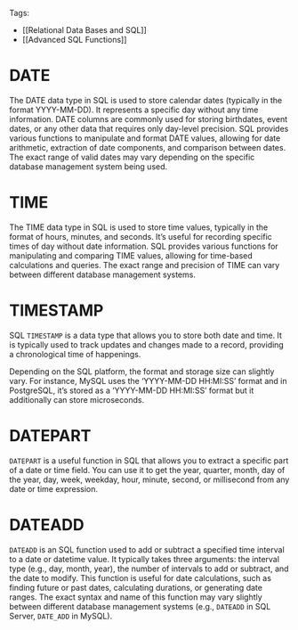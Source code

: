 Tags: 
- [[Relational Data Bases and SQL]]
- [[Advanced SQL Functions]]
# DATE

The DATE data type in SQL is used to store calendar dates (typically in the format YYYY-MM-DD). It represents a specific day without any time information. DATE columns are commonly used for storing birthdates, event dates, or any other data that requires only day-level precision. SQL provides various functions to manipulate and format DATE values, allowing for date arithmetic, extraction of date components, and comparison between dates. The exact range of valid dates may vary depending on the specific database management system being used.

# TIME

The TIME data type in SQL is used to store time values, typically in the format of hours, minutes, and seconds. It’s useful for recording specific times of day without date information. SQL provides various functions for manipulating and comparing TIME values, allowing for time-based calculations and queries. The exact range and precision of TIME can vary between different database management systems.

# TIMESTAMP

SQL `TIMESTAMP` is a data type that allows you to store both date and time. It is typically used to track updates and changes made to a record, providing a chronological time of happenings.

Depending on the SQL platform, the format and storage size can slightly vary. For instance, MySQL uses the ‘YYYY-MM-DD HH:MI:SS’ format and in PostgreSQL, it’s stored as a ‘YYYY-MM-DD HH:MI:SS’ format but it additionally can store microseconds.

# DATEPART

`DATEPART` is a useful function in SQL that allows you to extract a specific part of a date or time field. You can use it to get the year, quarter, month, day of the year, day, week, weekday, hour, minute, second, or millisecond from any date or time expression.

# DATEADD

`DATEADD` is an SQL function used to add or subtract a specified time interval to a date or datetime value. It typically takes three arguments: the interval type (e.g., day, month, year), the number of intervals to add or subtract, and the date to modify. This function is useful for date calculations, such as finding future or past dates, calculating durations, or generating date ranges. The exact syntax and name of this function may vary slightly between different database management systems (e.g., `DATEADD` in SQL Server, `DATE_ADD` in MySQL).

